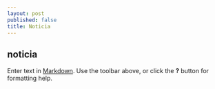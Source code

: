 ```yaml
---
layout: post
published: false
title: Noticia
---
```

## noticia

Enter text in [Markdown](http://daringfireball.net/projects/markdown/). Use the toolbar above, or click the **?** button for formatting help.



